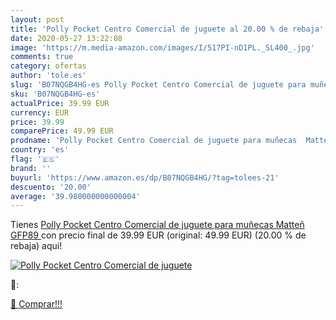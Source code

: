 ```yaml
---
layout: post
title: 'Polly Pocket Centro Comercial de juguete al 20.00 % de rebaja'
date: 2020-05-27 13:22:08
image: 'https://m.media-amazon.com/images/I/517PI-nD1PL._SL400_.jpg'
comments: true
category: ofertas
author: 'tole.es'
slug: 'B07NQGB4HG-es Polly Pocket Centro Comercial de juguete para muñecas...'
sku: 'B07NQGB4HG-es'
actualPrice: 39.99 EUR
currency: EUR
price: 39.99
comparePrice: 49.99 EUR
prodname: 'Polly Pocket Centro Comercial de juguete para muñecas  Matteñ GFP89 '
country: 'es'
flag: '🇪🇸'
brand: ''
buyurl: 'https://www.amazon.es/dp/B07NQGB4HG/?tag=tolees-21'
descuento: '20.00'
average: '39.980000000000004'
---
```


Tienes [Polly Pocket Centro Comercial de juguete para muñecas  Matteñ GFP89 ](https://www.amazon.es/dp/B07NQGB4HG/?tag=tolees-21) con precio final de  39.99 EUR (original: 49.99 EUR) (20.00 %  de rebaja) aqui!

[![Polly Pocket Centro Comercial de juguete](https://m.media-amazon.com/images/I/517PI-nD1PL._SL400_.jpg)](https://www.amazon.es/dp/B07NQGB4HG/?tag=tolees-21)

🔎:


[🛒 Comprar!!!](https://www.amazon.es/dp/B07NQGB4HG/?tag=tolees-21)
